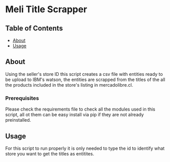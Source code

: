 # Meli Title Scrapper

## Table of Contents

- [About](#about)
- [Usage](#usage)

## About <a name = "about"></a>

Using the seller's store ID this script creates a csv file with entities ready to be upload to IBM's watson, the entities are scrapped from the titles of the all the products included in the store's listing in mercadolibre.cl. 

### Prerequisites

Please check the requirements file to check all the modules used in this script, all ot them can be easy install via pip if they are not already preinstalled. 
 
## Usage <a name = "usage"></a>

For this script to run properly it is only needed to type the id to identify what store you want to get the titles as entitites.
